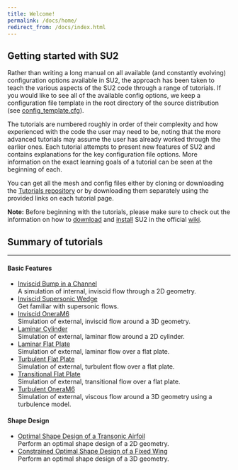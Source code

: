 ```yaml
---
title: Welcome!
permalink: /docs/home/
redirect_from: /docs/index.html
---
```


## Getting started with SU2

Rather than writing a long manual on all available (and constantly evolving) configuration options available in SU2, the approach has been taken to teach the various aspects of the SU2 code through a range of tutorials. If you would like to see all of the available config options, we keep a configuration file template in the root directory of the source distribution (see [config_template.cfg](https://github.com/su2code/SU2/blob/master/config_template.cfg)).

The tutorials are numbered roughly in order of their complexity and how experienced with the code the user may need to be, noting that the more advanced tutorials may assume the user has already worked through the earlier ones. Each tutorial attempts to present new features of SU2 and contains explanations for the key configuration file options. More information on the exact learning goals of a tutorial can be seen at the beginning of each.

You can get all the mesh and config files either by cloning or downloading the [Tutorials repository](https://github.com/su2code/Tutorials) or by downloading them separately using the provided links on each tutorial page.

**Note:** Before beginning with the tutorials, please make sure to check out the information on how to [download](https://github.com/su2code/SU2/wiki/Download) and [install](https://github.com/su2code/SU2/wiki/Installation) SU2 in the official [wiki](https://github.com/su2code/SU2/wiki).

## Summary of tutorials
------

#### Basic Features

* [Inviscid Bump in a Channel](/Tutorials/docs/Inviscid_Bump/)   
A simulation of internal, inviscid flow through a 2D geometry.
* [Inviscid Supersonic Wedge](/Tutorials/docs/Inviscid_Wedge/)    
Get familiar with supersonic flows.
* [Inviscid OneraM6](/Tutorials/docs/Inviscid_OneraM6/)   
Simulation of external, inviscid flow around a 3D geometry.
* [Laminar Cylinder](/Tutorials/docs/Laminar_Cylinder/)    
Simulation of external, laminar flow around a 2D cylinder.
* [Laminar Flat Plate](/Tutorials/docs/Laminar_Flat_Plate/)   
Simulation of external, laminar flow over a flat plate.
* [Turbulent Flat Plate](/Tutorials/docs/Turbulent_Flat_Plate/)    
Simulation of external, turbulent flow over a flat plate.
* [Transitional Flat Plate](/Tutorials/docs/Transitional_Flat_Plate/)    
Simulation of external, transitional flow over a flat plate.
* [Turbulent OneraM6](/Tutorials/docs/Turbulent_OneraM6/)     
Simulation of external, viscous flow around a 3D geometry using a turbulence model.

#### Shape Design

* [Optimal Shape Design of a Transonic Airfoil](/Tutorials/docs/Transonic_Airfoil)    
Perform an optimal shape design of a 2D geometry.
* [Constrained Optimal Shape Design of a Fixed Wing](/Tutorials/docs/Constrained_Fixed_Wing)    
Perform an optimal shape design of a 3D geometry.
